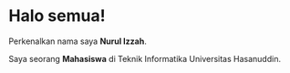 # Halo semua! 
 
Perkenalkan nama saya **Nurul Izzah**.<br>
 
Saya seorang **Mahasiswa** di Teknik Informatika Universitas Hasanuddin.<br>
